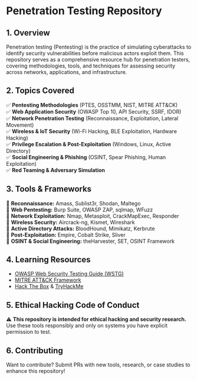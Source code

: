 # **Penetration Testing Repository**  

## **1. Overview**  
Penetration testing (Pentesting) is the practice of simulating cyberattacks to identify security vulnerabilities before malicious actors exploit them. This repository serves as a comprehensive resource hub for penetration testers, covering methodologies, tools, and techniques for assessing security across networks, applications, and infrastructure.  

## **2. Topics Covered**  
✅ **Pentesting Methodologies** (PTES, OSSTMM, NIST, MITRE ATT&CK)  
✅ **Web Application Security** (OWASP Top 10, API Security, SSRF, IDOR)  
✅ **Network Penetration Testing** (Reconnaissance, Exploitation, Lateral Movement)  
✅ **Wireless & IoT Security** (Wi-Fi Hacking, BLE Exploitation, Hardware Hacking)  
✅ **Privilege Escalation & Post-Exploitation** (Windows, Linux, Active Directory)  
✅ **Social Engineering & Phishing** (OSINT, Spear Phishing, Human Exploitation)  
✅ **Red Teaming & Adversary Simulation**  

## **3. Tools & Frameworks**  
🔹 **Reconnaissance:** Amass, Sublist3r, Shodan, Maltego  
🔹 **Web Pentesting:** Burp Suite, OWASP ZAP, sqlmap, WFuzz  
🔹 **Network Exploitation:** Nmap, Metasploit, CrackMapExec, Responder  
🔹 **Wireless Security:** Aircrack-ng, Kismet, Wireshark  
🔹 **Active Directory Attacks:** BloodHound, Mimikatz, Kerbrute  
🔹 **Post-Exploitation:** Empire, Cobalt Strike, Sliver  
🔹 **OSINT & Social Engineering:** theHarvester, SET, OSINT Framework  


## **4. Learning Resources**  
- [OWASP Web Security Testing Guide (WSTG)](https://owasp.org/www-project-web-security-testing-guide/)  
- [MITRE ATT&CK Framework](https://attack.mitre.org/)  
- [Hack The Box](https://www.hackthebox.com/) & [TryHackMe](https://tryhackme.com/)  

## **5. Ethical Hacking Code of Conduct**  
⚠️ **This repository is intended for ethical hacking and security research.** Use these tools responsibly and only on systems you have explicit permission to test.  

## **6. Contributing**  
Want to contribute? Submit PRs with new tools, research, or case studies to enhance this repository!  

